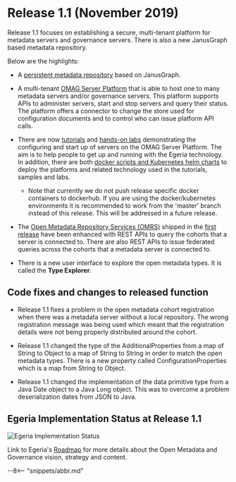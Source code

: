 <!-- SPDX-License-Identifier: CC-BY-4.0 -->
<!-- Copyright Contributors to the Egeria project. -->

# Release 1.1 (November 2019)

Release 1.1 focuses on establishing a secure, multi-tenant platform for
metadata servers and governance servers.
There is also a new JanusGraph based metadata repository.

Below are the highlights:

* A [persistent metadata repository](../open-metadata-implementation/adapters/open-connectors/repository-services-connectors/open-metadata-collection-store-connectors/graph-repository-connector) based on JanusGraph.

* A multi-tenant [OMAG Server Platform](./concepts/omag-server/)
  that is able to host one to many metadata servers and/or governance servers.
  This platform supports APIs to administer servers, start and stop servers and query their
  status.  The platform offers a connector to change the store used for configuration
  documents and to control who can issue platform API calls.
  
* There are now [tutorials](./education/overview/#individual-tutorials) and
  [hands-on labs](./education/open-metadata-labs/overview) demonstrating
  the configuring and start up of servers on the OMAG Server Platform.
  The aim is to help people to get up and running
  with the Egeria technology.  In addition, there are both [docker scripts and
  Kubernetes helm charts](./guides/operations/kubernetes/) to deploy
  the platforms and related technology used in the tutorials, samples and labs.

  + Note that currently we do not push release specific docker containers to dockerhub. If you are using the 
  docker/kubernetes environments it is recommended to work from the 'master' branch instead of this release. This will
  be addressed in a future release. 

* The [Open Metadata Repository Services (OMRS)](./services/omrs/) shipped in the [first release](./release-notes/1-0)
  have been enhanced with REST APIs to query the cohorts that a server
  is connected to.  There are also REST APIs to issue federated queries across
  the cohorts that a metadata server is connected to.
  
* There is a new user interface to explore the open metadata types.  It is called the **Type Explorer**.

## Code fixes and changes to released function

*  Release 1.1 fixes a problem in the open metadata cohort registration when
   there was a metadata server without a local repository.  The wrong registration
   message was being used which meant that the registration details were not being properly
   distributed around the cohort.
   
*  Release 1.1 changed the type of the AdditionalProperties from a map of String to Object to a map of
   String to String in order to match the open metadata types.  There is a new property called
   ConfigurationProperties which is a map from String to Object.
   
*  Release 1.1 changed the implementation of the data primitive type from
   a Java Date object to a Java Long object.  This was to overcome a problem
   deserialization dates from JSON to Java.

## Egeria Implementation Status at Release 1.1
 
![Egeria Implementation Status](functional-organization-showing-implementation-status-for-1.1.png)
 
 Link to Egeria's [Roadmap](./release-notes/roadmap/) for more details about the
 Open Metadata and Governance vision, strategy and content.

--8<-- "snippets/abbr.md"
